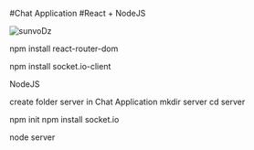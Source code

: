 #Chat Application 
#React + NodeJS

![sunvoDz](https://user-images.githubusercontent.com/42707869/70858182-5a789f80-1f2f-11ea-8b43-466b22f1e674.gif)



npm install react-router-dom

npm install socket.io-client


NodeJS

create folder server in Chat Application 
mkdir server
cd server

npm init
npm install socket.io

node server
